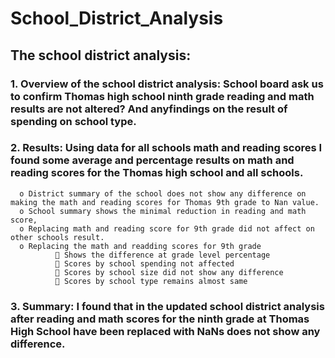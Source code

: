 # School_District_Analysis

## The school district analysis:
### 1.	Overview of the school district analysis: School board ask us to confirm Thomas high school ninth grade reading and math results are not altered? And anyfindings on the result of spending on school type.  
### 2.	Results: Using data for all schools math and reading scores I found some average and percentage results on math and reading scores for the Thomas high school and all schools. 
      o	District summary of the school does not show any difference on making the math and reading scores for Thomas 9th grade to Nan value. 
      o	School summary shows the minimal reduction in reading and math score,
      o	Replacing math and reading score for 9th grade did not affect on other schools result. 
      o	Replacing the math and readding scores for 9th grade 
              	Shows the difference at grade level percentage 
              	Scores by school spending not affected 
              	Scores by school size did not show any difference 
              	Scores by school type remains almost same
### 3.	Summary: I found that in the updated school district analysis after reading and math scores for the ninth grade at Thomas High School have been replaced with NaNs does not show any difference.
